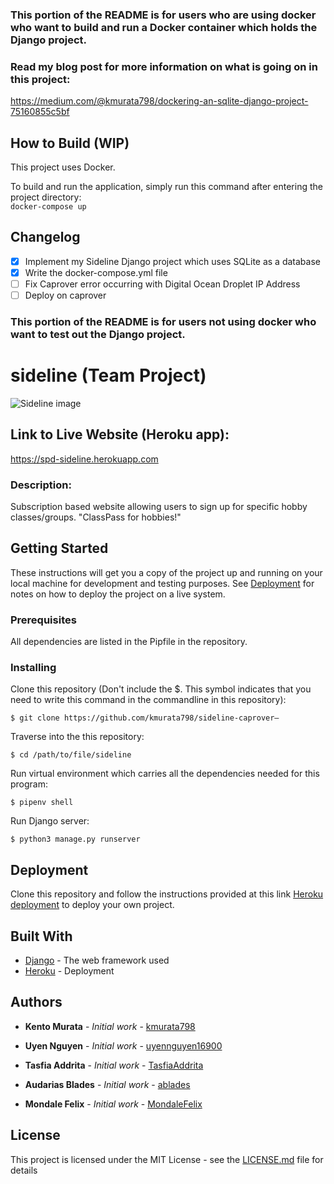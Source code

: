 <!-- Dockerized project README -->
### This portion of the README is for users who are using docker who want to build and run a Docker container which holds the Django project.  

### Read my blog post for more information on what is going on in this project:
https://medium.com/@kmurata798/dockering-an-sqlite-django-project-75160855c5bf
## How to Build (WIP)
This project uses Docker.  

To build and run the application, simply run this command after entering the project directory:  
``` docker-compose up ```

## Changelog
- [x] Implement my Sideline Django project which uses SQLite as a database
- [x] Write the docker-compose.yml file
- [ ] Fix Caprover error occurring with Digital Ocean Droplet IP Address
- [ ] Deploy on caprover

<!-- Base project README -->
### This portion of the README is for users not using docker who want to test out the Django project.
# sideline (Team Project)
![Sideline image](https://henricolibrary.org/images/easyblog_articles/129/b2ap3_large_20190712-hobbies-blog.jpg)

## Link to Live Website (Heroku app):
https://spd-sideline.herokuapp.com

### Description:
Subscription based website allowing users to sign up for specific hobby classes/groups.
"ClassPass for hobbies!"

## Getting Started

These instructions will get you a copy of the project up and running on your local machine for development and testing purposes. See [Deployment](#deployment) for notes on how to deploy the project on a live system.

### Prerequisites

All dependencies are listed in the Pipfile in the repository.

### Installing

Clone this repository   (Don't include the $. This symbol indicates that you need to write this command in the commandline in this repository):

```
$ git clone https://github.com/kmurata798/sideline-caprover–
```

Traverse into the this repository:

```
$ cd /path/to/file/sideline
```

Run virtual environment which carries all the dependencies needed for this program:

```
$ pipenv shell
```

Run Django server:

```
$ python3 manage.py runserver
```

## Deployment
Clone this repository and follow the instructions provided at this link [Heroku deployment](https://devcenter.heroku.com/articles/git) to deploy your own project.

## Built With

* [Django](https://flask.palletsprojects.com/en/1.1.x/) - The web framework used
* [Heroku](https://www.heroku.com) - Deployment

## Authors

* **Kento Murata** - *Initial work* - [kmurata798](https://github.com/kmurata798)

* **Uyen Nguyen** - *Initial work* - [uyennguyen16900](https://github.com/uyennguyen16900)

* **Tasfia Addrita** - *Initial work* - [TasfiaAddrita](https://github.com/TasfiaAddrita)

* **Audarias Blades** - *Initial work* - [ablades](https://github.com/ablades)

* **Mondale Felix** - *Initial work* - [MondaleFelix](https://github.com/MondaleFelix)

## License

This project is licensed under the MIT License - see the [LICENSE.md](LICENSE.md) file for details
